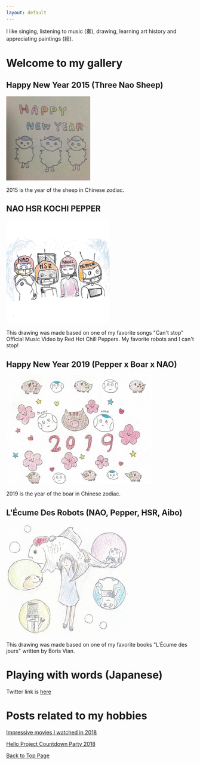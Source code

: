 ```yaml
---
layout: default
---
```


I like singing, listening to music (奏), drawing, learning art history and appreciating paintings (絵).  

# Welcome to my gallery

## Happy New Year 2015 (Three Nao Sheep)

![](figure/happynewyear2015.jpeg)

2015 is the year of the sheep in Chinese zodiac.

## NAO HSR KOCHI PEPPER

![](figure/profile.png)

This drawing was made based on one of my favorite songs "Can't stop" Official Music Video by Red Hot Chill Peppers. My favorite robots and I can't stop!  

## Happy New Year 2019 (Pepper x Boar x NAO)

![](figure/happynewyear2019.jpg)

2019 is the year of the boar in Chinese zodiac.

## L'Écume Des Robots (NAO, Pepper, HSR, Aibo)

![](figure/nao-pepper-hsr-aibo.jpg)

This drawing was made based on one of my favorite books "L'Écume des jours" written by Boris Vian.

# Playing with words (Japanese)

Twitter link is <a href="https://twitter.com/enakami_gachiko">here</a>

# Posts related to my hobbies

[Impressive movies I watched in 2018](/hobby_posts/2018-12-17-movie2018.md)  

[Hello Project Countdown Party 2018](/hobby_posts/2018-12-31-hello-project-countdown-party-2018.md)     

<a href="{{ site.baseurl }}/index.html">Back to Top Page</a>